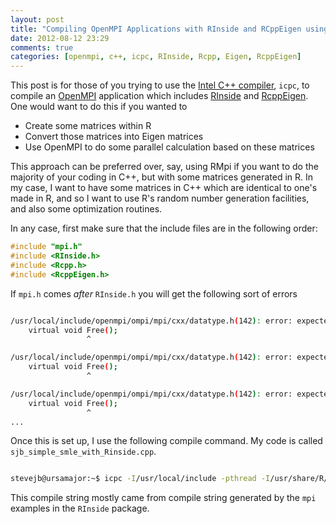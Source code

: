 ```yaml
---
layout: post
title: "Compiling OpenMPI Applications with RInside and RCppEigen using the Intel C++ Compiler"
date: 2012-08-12 23:29
comments: true
categories: [openmpi, c++, icpc, RInside, Rcpp, Eigen, RcppEigen]
---
```


This post is for those of you trying to use the [Intel C++ compiler](http://software.intel.com/en-us/articles/intel-compilers/), `icpc`, to compile an [OpenMPI](http://www.openmpi.org) application which includes [RInside](http://dirk.eddelbuettel.com/code/rinside.html) and [RcppEigen](http://cran.r-project.org/web/packages/RcppEigen/index.html). One would want to do this if you wanted to 


+ Create some matrices within R
+ Convert those matrices into Eigen matrices
+ Use OpenMPI to do some parallel calculation based on these matrices

This approach can be preferred over, say, using RMpi if you want to do the majority of your coding in C++, but with some matrices generated in R. In my case, I want to have some matrices in C++ which are identical to one's made in R, and so I want to use R's random number generation facilities, and also some optimization routines.

In any case, first make sure that the include files are in the following order:

``` c++ Order of Include Files 
#include "mpi.h"
#include <RInside.h>
#include <Rcpp.h>
#include <RcppEigen.h>
```

If `mpi.h` comes *after* `RInside.h` you will get the following sort of errors

``` sh Example of Error

/usr/local/include/openmpi/ompi/mpi/cxx/datatype.h(142): error: expected a type specifier
    virtual void Free();
                 ^

/usr/local/include/openmpi/ompi/mpi/cxx/datatype.h(142): error: expected a ")"
    virtual void Free();
                 ^

/usr/local/include/openmpi/ompi/mpi/cxx/datatype.h(142): error: expected an identifier
    virtual void Free();
                 ^
...
```

Once this is set up, I use the following compile command. My code is called `sjb_simple_smle_with_Rinside.cpp`.

``` sh icpc compile string

stevejb@ursamajor:~$ icpc -I/usr/local/include -pthread -I/usr/share/R/include -I/usr/lib/R/site-library/Rcpp/include -I/usr/local/lib/R/site-library/RInside/include -O3 -pipe -g -Wall    sjb_simple_smle_with_Rinside.cpp  -pthread -L/usr/local/lib -lmpi_cxx -lmpi -ldl -lm -Wl,--export-dynamic -lrt -lnsl -lutil -L/usr/lib/R/lib -lR -lblas -llapack -L/usr/lib/R/site-library/Rcpp/lib -lRcpp -Wl,-rpath,/usr/lib/R/site-library/Rcpp/lib -L/usr/local/lib/R/site-library/RInside/lib -lRInside -Wl,-rpath,/usr/local/lib/R/site-library/RInside/lib -o sjb_simple_smle_with_Rinside -I/usr/local/lib/R/site-library/RcppEigen/include
```

This compile string mostly came from compile string generated by the `mpi` examples in the `RInside` package.
